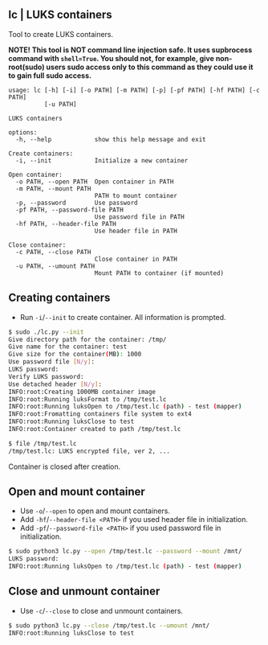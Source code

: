 ## lc | LUKS containers

Tool to create LUKS containers.

**NOTE! This tool is NOT command line injection safe. It uses supbrocess command with `shell=True`. You should not, for example, give non-root(sudo) users sudo access only to this command as they could use it to gain full sudo access.**

```
usage: lc [-h] [-i] [-o PATH] [-m PATH] [-p] [-pf PATH] [-hf PATH] [-c PATH]
          [-u PATH]

LUKS containers

options:
  -h, --help            show this help message and exit

Create containers:
  -i, --init            Initialize a new container

Open container:
  -o PATH, --open PATH  Open container in PATH
  -m PATH, --mount PATH
                        PATH to mount container
  -p, --password        Use password
  -pf PATH, --password-file PATH
                        Use password file in PATH
  -hf PATH, --header-file PATH
                        Use header file in PATH

Close container:
  -c PATH, --close PATH
                        Close container in PATH
  -u PATH, --umount PATH
                        Mount PATH to container (if mounted)
```

## Creating containers

* Run `-i`/`--init` to create container. All information is prompted.

```bash
$ sudo ./lc.py --init
Give directory path for the container: /tmp/
Give name for the container: test
Give size for the container(MB): 1000
Use password file [N/y]: 
LUKS password:
Verify LUKS password:
Use detached header [N/y]: 
INFO:root:Creating 1000MB container image
INFO:root:Running luksFormat to /tmp/test.lc
INFO:root:Running luksOpen to /tmp/test.lc (path) - test (mapper)
INFO:root:Fromatting containers file system to ext4
INFO:root:Running luksClose to test
INFO:root:Container created to path /tmp/test.lc
```

```bash
$ file /tmp/test.lc 
/tmp/test.lc: LUKS encrypted file, ver 2, ...
```

Container is closed after creation.

## Open and mount container

* Use `-o`/`--open` to open and mount containers.
* Add `-hf`/`--header-file <PATH>` if you used header file in initialization.
* Add `-pf`/`--password-file <PATH>` if you used password file in initialization.

```bash
$ sudo python3 lc.py --open /tmp/test.lc --password --mount /mnt/
LUKS password:
INFO:root:Running luksOpen to /tmp/test.lc (path) - test (mapper)
```

## Close and unmount container

* Use `-c`/`--close` to close and unmount containers.

```bash
$ sudo python3 lc.py --close /tmp/test.lc --umount /mnt/
INFO:root:Running luksClose to test
```
